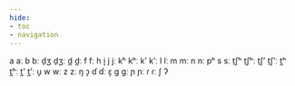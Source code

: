 ```yaml
---
hide:
- toc
- navigation
---
```

a
aː
b
bː
d̠ʒ
d̠ʒː
d̪
d̪ː
f
fː
h
i̞
j
jː
kʰ
kʰː
kʼ
kʼː
l
lː
m
mː
n
nː
pʰ
s
sː
t̠ʃʰ
t̠ʃʰː
t̠ʃʼ
t̠ʃʼː
t̪ʰ
t̪ʰː
t̪ʼ
t̪ʼː
u̞
w
wː
z
zː
ŋ
ɔ̝
ɗ
ɗː
ɛ̝
ɡ
ɡː
ɲ
ɲː
ɾ
ɾː
ʃ
ʔ
